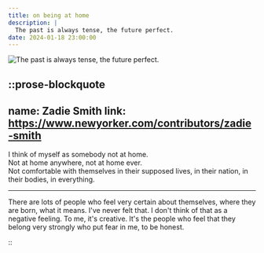 ```yaml
---
title: on being at home
description: |
  The past is always tense, the future perfect.
date: 2024-01-18 23:00:00
---
```



![The past is always tense, the future perfect.](zadie-smith.jpg)

::prose-blockquote
---
name: Zadie Smith
link: https://www.newyorker.com/contributors/zadie-smith
---

I think of myself as somebody not at home.  
Not at home anywhere, not at home ever.  
Not comfortable with themselves in their supposed lives,
in their nation, in their bodies, in everything.

---

There are lots of people who feel very certain about themselves,
where they are born, what it means.
I've never felt that.
I don't think of that as a negative feeling.
To me, it's creative.
It's the people who feel that they belong very strongly who put fear in me, to be honest.

::
